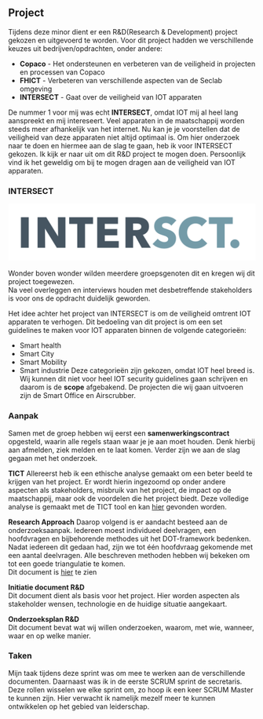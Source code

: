 ## Project
Tijdens deze minor dient er een R&D(Research & Development) project gekozen en uitgevoerd te worden. Voor dit project
hadden we verschillende keuzes uit bedrijven/opdrachten, onder andere:
- **Copaco** - Het ondersteunen en verbeteren van de veiligheid in projecten en processen van Copaco
- **FHICT** - Verbeteren van verschillende aspecten van de Seclab omgeving
- **INTERSECT** - Gaat over de veiligheid van IOT apparaten

De nummer 1 voor mij was echt **INTERSECT**, omdat IOT mij al heel lang aanspreekt en mij intereseert. 
Veel apparaten in de maatschappij worden steeds meer afhankelijk van het internet. Nu kan je je voorstellen dat de veiligheid van deze
apparaten niet altijd optimaal is. Om hier onderzoek naar te doen en hiermee aan de slag te gaan, heb ik voor INTERSECT gekozen.
Ik kijk er naar uit om dit R&D project te mogen doen. Persoonlijk vind ik het geweldig om bij te mogen dragen aan de veiligheid van IOT apparaten.

### INTERSECT
<img src="./images/INTERSECT.PNG" alt="INTERSECT" class="INTERSECT">

Wonder boven wonder wilden meerdere groepsgenoten dit en kregen wij dit project toegewezen. <br/> 
Na veel overleggen en interviews houden met desbetreffende stakeholders is voor ons de opdracht duidelijk geworden. 

Het idee achter het project van INTERSECT is om de veiligheid omtrent IOT apparaten te verhogen.
Dit bedoeling van dit project is om een set guidelines te maken voor IOT apparaten binnen de volgende categorieën:
- Smart health
- Smart City
- Smart Mobility
- Smart industrie
Deze categorieën zijn gekozen, omdat IOT heel breed is. Wij kunnen dit niet voor heel IOT security guidelines gaan schrijven en daarom is de **scope** afgebakend.
De projecten die wij gaan uitvoeren zijn de Smart Office en Airscrubber.

### Aanpak
Samen met de groep hebben wij eerst een **samenwerkingscontract** opgesteld, waarin alle regels staan waar je je aan moet houden.
Denk hierbij aan afmelden, ziek melden en te laat komen. Verder zijn we aan de slag gegaan met het onderzoek.

**TICT**
Allereerst heb ik een ethische analyse gemaakt om een beter beeld te krijgen van het project. Er wordt hierin ingezoomd op onder andere aspecten als
stakeholders, misbruik van het project, de impact op de maatschappij, maar ook de voordelen die het project biedt. Deze volledige analyse is gemaakt met de TICT tool en kan [hier](https://tvheel.github.io/research) gevonden worden.

**Research Approach**
Daarop volgend is er aandacht besteed aan de onderzoeksaanpak. Iedereen moest individueel deelvragen, een hoofdvragen en bijbehorende methodes uit het DOT-framework bedenken.
Nadat iedereen dit gedaan had, zijn we tot één hoofdvraag gekomende met een aantal deelvragen. Alle beschreven methoden hebben wij bekeken om tot een goede triangulatie te komen.<br/>
Dit document is [hier](https://tvheel.github.io/research) te zien

**Initiatie document R&D**<br/>
<a class="downloadlink" onClick="passwd('./files/Phase1.docs','Phase 1')">Dit</a>
 document dient als basis voor het project. Hier worden aspecten als stakeholder wensen, technologie en de huidige situatie aangekaart.

**Onderzoeksplan R&D**<br/>
<a class="downloadlink" onClick="downloadURI('./files/Research-plan.docx','Research plan')">Dit</a> document bevat wat wij willen onderzoeken, waarom, met wie, wanneer, waar en op welke manier.


### Taken
Mijn taak tijdens deze sprint was om mee te werken aan de verschillende documenten. Daarnaast was ik in de eerste SCRUM sprint de secretaris. Deze rollen wisselen we elke sprint om, zo hoop ik een keer SCRUM Master te kunnen zijn. 
Hier verwacht ik namelijk mezelf meer te kunnen ontwikkelen op het gebied van leiderschap.
